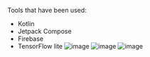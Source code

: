 Tools that have been used:
- Kotlin
- Jetpack Compose
- Firebase
- TensorFlow lite
![image](https://github.com/Editux/House_Plant_Recognition/assets/43064329/1e7ffd54-d8a5-47ce-ad1f-7bb7e80858d5)
![image](https://github.com/Editux/House_Plant_Recognition/assets/43064329/a558a750-a925-47c4-a52d-e957d628300a)
![image](https://github.com/Editux/House_Plant_Recognition/assets/43064329/8c2d5c4f-2d2e-404e-b1eb-3cce27b7aea4)



